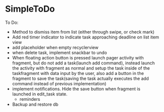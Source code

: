 # SimpleToDo
To Do:
- Method to dismiss item from list (either through swipe, or check mark)
- Add red timer indicator to indicate task approaching deadline on list item view
- add placeholder when empty recyclerview
- when delete task, implement snackbar to undo
- When floating action button is pressed launch pager activity with fragment, but do not add a task(launch add command),
  instead launch the activity with fragment as normal and setup the task inside of the taskfragment with
  data input by the user, also add a button in the fragment to save the task(saving the task actually executes the add command instead of previous implementation)
- implement notifications. Hide the save button when fragment is launched in edit_task state.
    - reminders
- Backup and restore db
